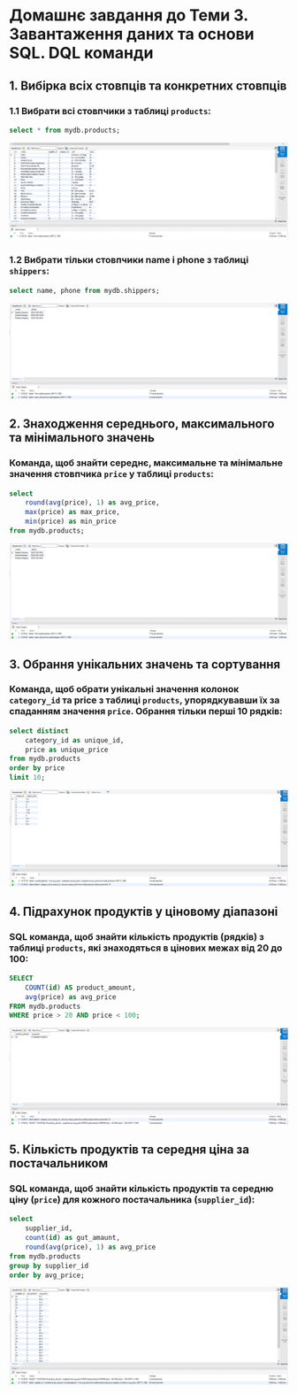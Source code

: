 
# Домашнє завдання до Теми 3. Завантаження даних та основи SQL. DQL команди 

## 1. Вибірка всіх стовпців та конкретних стовпців

### 1.1 Вибрати всі стовпчики з таблиці `products`:

```sql
select * from mydb.products;
```

![](./img/1.PNG)

### 1.2 Вибрати тільки стовпчики name і phone з таблиці `shippers`:
```sql
select name, phone from mydb.shippers;
```

![](./img/2.PNG)

## 2. Знаходження середнього, максимального та мінімального значень

### Команда, щоб знайти середнє, максимальне та мінімальне значення стовпчика `price` у таблиці `products`:
```sql
select 
	round(avg(price), 1) as avg_price, 
	max(price) as max_price,
	min(price) as min_price
from mydb.products;
```
![](./img/3.PNG)

## 3. Обрання унікальних значень та сортування

### Команда, щоб обрати унікальні значення колонок `category_id` та price з таблиці `products`, упорядкувавши їх за спаданням значення `price`. Обрання тільки перші 10 рядків:
```sql
select distinct 
	category_id as unique_id, 
	price as unique_price
from mydb.products
order by price
limit 10;
```
![](./img/4.PNG)
	
## 4. Підрахунок продуктів у ціновому діапазоні
### SQL команда, щоб знайти кількість продуктів (рядків) з таблиці `products`, які знаходяться в цінових межах від 20 до 100:
```sql
SELECT 
	COUNT(id) AS product_amount, 
	avg(price) as avg_price
FROM mydb.products
WHERE price > 20 AND price < 100;
```
![](./img/5.PNG)

## 5. Кількість продуктів та середня ціна за постачальником
### SQL команда, щоб знайти кількість продуктів та середню ціну (`price`) для кожного постачальника (`supplier_id`):

```sql
select 
	supplier_id, 
	count(id) as gut_amaunt,
	round(avg(price), 1) as avg_price
from mydb.products
group by supplier_id
order by avg_price;
```
![](./img/6.PNG)
